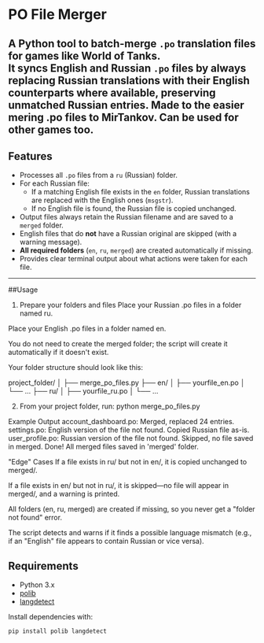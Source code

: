 # PO File Merger

A Python tool to batch-merge `.po` translation files for games like World of Tanks.  
It syncs English and Russian `.po` files by always **replacing Russian translations with their English counterparts** where available, preserving unmatched Russian entries.
Made to the easier mering .po files to MirTankov. Can be used for other games too.
---


## Features

- Processes all `.po` files from a `ru` (Russian) folder.
- For each Russian file:
  - If a matching English file exists in the `en` folder, Russian translations are replaced with the English ones (`msgstr`).
  - If no English file is found, the Russian file is copied unchanged.
- Output files always retain the Russian filename and are saved to a `merged` folder.
- English files that do **not** have a Russian original are skipped (with a warning message).
- **All required folders** (`en`, `ru`, `merged`) are created automatically if missing.
- Provides clear terminal output about what actions were taken for each file.

---
##Usage
1. Prepare your folders and files
Place your Russian .po files in a folder named ru.

Place your English .po files in a folder named en.

You do not need to create the merged folder; the script will create it automatically if it doesn't exist.

Your folder structure should look like this:


project_folder/
│
├── merge_po_files.py
├── en/
│     ├── yourfile_en.po
│     └── ...
├── ru/
│     ├── yourfile_ru.po
│     └── ...


2. From your project folder, run:
python merge_po_files.py

Example Output
account_dashboard.po: Merged, replaced 24 entries.
settings.po: English version of the file not found. Copied Russian file as-is.
user_profile.po: Russian version of the file not found. Skipped, no file saved in merged.
Done! All merged files saved in 'merged' folder.


"Edge" Cases
If a file exists in ru/ but not in en/, it is copied unchanged to merged/.

If a file exists in en/ but not in ru/, it is skipped—no file will appear in merged/, and a warning is printed.

All folders (en, ru, merged) are created if missing, so you never get a "folder not found" error.

The script detects and warns if it finds a possible language mismatch (e.g., if an "English" file appears to contain Russian or vice versa).


## Requirements

- Python 3.x
- [polib](https://pypi.org/project/polib/)
- [langdetect](https://pypi.org/project/langdetect/)

Install dependencies with:

```sh
pip install polib langdetect





